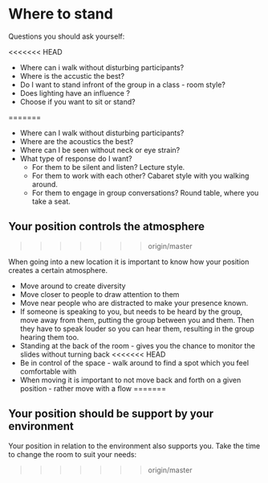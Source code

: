 # Where to stand

Questions you should ask yourself:

<<<<<<< HEAD
* Where can i walk without disturbing participants?
* Where is the accustic the best?
* Do I want to stand infront of the group in a class - room style?
* Does lighting have an influence ?
* Choose if you want to sit or stand? 

=======
* Where can I walk without disturbing participants?
* Where are the acoustics the best?
* Where can I be seen without neck or eye strain?
* What type of response do I want?  
  * For them to be silent and listen?  Lecture style.
  * For them to work with each other?  Cabaret style with you walking around.
  * For them to engage in group conversations? Round table, where you take a seat.

## Your position controls the atmosphere 
>>>>>>> origin/master

When going into a new location it is important to know how your position creates a certain atmosphere. 

* Move around to create diversity
* Move closer to people to draw attention to them
* Move near people who are distracted to make your presence known.
* If someone is speaking to you, but needs to be heard by the group, move away from them, putting the group between you and them.  Then they have to speak louder so you can hear them, resulting in the group hearing them too.
* Standing at the back of the room  - gives you the chance to monitor the slides without turning back
<<<<<<< HEAD
* Be in control of the space - walk around to find a spot which you feel comfortable with 
* When moving it is important to not move back and forth on a given position - rather move with a flow 
=======

## Your position should be support by your environment

Your position in relation to the environment also supports you.  Take the time to change the room to suit your needs:


>>>>>>> origin/master

